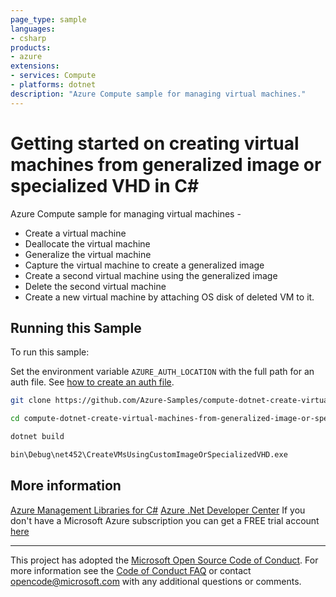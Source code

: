 ```yaml
---
page_type: sample
languages:
- csharp
products:
- azure
extensions:
- services: Compute
- platforms: dotnet
description: "Azure Compute sample for managing virtual machines."
---
```


# Getting started on creating virtual machines from generalized image or specialized VHD in C#

 Azure Compute sample for managing virtual machines -
  - Create a virtual machine
  - Deallocate the virtual machine
  - Generalize the virtual machine
  - Capture the virtual machine to create a generalized image
  - Create a second virtual machine using the generalized image
  - Delete the second virtual machine
  - Create a new virtual machine by attaching OS disk of deleted VM to it.


## Running this Sample ##

To run this sample:

Set the environment variable `AZURE_AUTH_LOCATION` with the full path for an auth file. See [how to create an auth file](https://github.com/Azure/azure-libraries-for-net/blob/master/AUTH.md).

```bash
git clone https://github.com/Azure-Samples/compute-dotnet-create-virtual-machines-from-generalized-image-or-specialized-vhd.git

cd compute-dotnet-create-virtual-machines-from-generalized-image-or-specialized-vhd

dotnet build

bin\Debug\net452\CreateVMsUsingCustomImageOrSpecializedVHD.exe
```

## More information ##

[Azure Management Libraries for C#](https://github.com/Azure/azure-sdk-for-net/tree/Fluent)
[Azure .Net Developer Center](https://azure.microsoft.com/en-us/develop/net/)
If you don't have a Microsoft Azure subscription you can get a FREE trial account [here](http://go.microsoft.com/fwlink/?LinkId=330212)

---

This project has adopted the [Microsoft Open Source Code of Conduct](https://opensource.microsoft.com/codeofconduct/). For more information see the [Code of Conduct FAQ](https://opensource.microsoft.com/codeofconduct/faq/) or contact [opencode@microsoft.com](mailto:opencode@microsoft.com) with any additional questions or comments.
